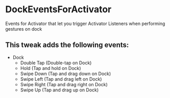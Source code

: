 # DockEventsForActivator
Events for Activator that let you trigger Activator Listeners when performing gestures on dock

## This tweak adds the following events:
* Dock
	- Double Tap (Double-tap on Dock)
	- Hold (Tap and hold on Dock)
	- Swipe Down (Tap and drag down on Dock)
	- Swipe Left (Tap and drag left on Dock)
	- Swipe Right (Tap and drag right on Dock)
	- Swipe Up (Tap and drag up on Dock)
